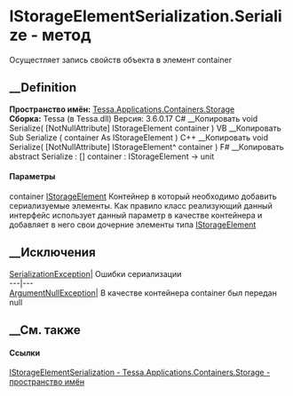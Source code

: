 # IStorageElementSerialization.Serialize - метод
Осущестляет запись свойств объекта в элемент container
##  __Definition
 **Пространство имён:**
[Tessa.Applications.Containers.Storage](N_Tessa_Applications_Containers_Storage.htm)  
 **Сборка:** Tessa (в Tessa.dll) Версия: 3.6.0.17
C# __Копировать
     void Serialize(
    	[NotNullAttribute] IStorageElement container
    )
VB __Копировать
     Sub Serialize ( 
    	<NotNullAttribute> container As IStorageElement
    )
C++ __Копировать
     void Serialize(
    	[NotNullAttribute] IStorageElement^ container
    )
F# __Копировать
     abstract Serialize : 
            [<NotNullAttribute>] container : IStorageElement -> unit 
#### Параметры
container
[IStorageElement](T_Tessa_Applications_Containers_Storage_IStorageElement.htm)
     Контейнер в который необходимо добавить сериализуемые элементы. Как правило класс реализующий данный интерфейс использует данный параметр в качестве контейнера и добавляет в него свои дочерние элементы типа [IStorageElement](T_Tessa_Applications_Containers_Storage_IStorageElement.htm)
##  __Исключения
[SerializationException](https://learn.microsoft.com/dotnet/api/system.runtime.serialization.serializationexception)|
Ошибки сериализации  
---|---  
[ArgumentNullException](https://learn.microsoft.com/dotnet/api/system.argumentnullexception)|
В качестве контейнера container был передан null  
## __См. также
#### Ссылки
[IStorageElementSerialization -
](T_Tessa_Applications_Containers_Storage_IStorageElementSerialization.htm)
[Tessa.Applications.Containers.Storage - пространство
имён](N_Tessa_Applications_Containers_Storage.htm)
